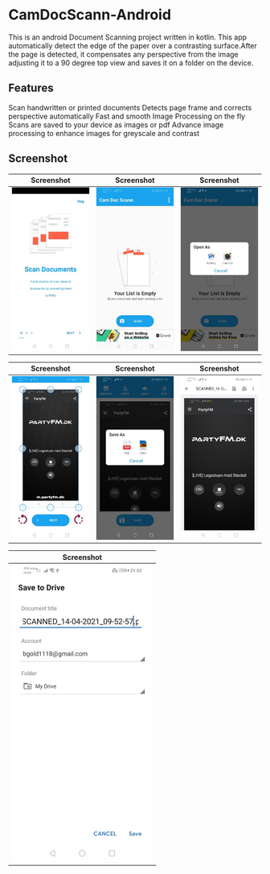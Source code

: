 # CamDocScann-Android

This is an android Document Scanning project written in kotlin.
This app automatically detect the edge of the paper over a contrasting surface.After the page is detected, it compensates any perspective from the image adjusting it to a 90 degree top view and saves it on a folder on the device.

## Features

Scan handwritten or printed documents
Detects page frame and corrects perspective automatically
Fast and smooth Image Processing on the fly
Scans are saved to your device as images or pdf
Advance image processing to enhance images for greyscale and contrast

## Screenshot

|                Screenshot               |                 Screenshot            |               Screenshot              |
|:---------------------------------------:|:-------------------------------------:|:-------------------------------------:|
| ![screenshot](screens/screen_1.jpg)   | ![screenshot](screens/screen_2.jpg)     | ![screenshot](screens/screen_3.jpg)   |

|                Screenshot               |                 Screenshot            |               Screenshot              |
|:---------------------------------------:|:-------------------------------------:|:-------------------------------------:|
| ![screenshot](screens/screen_4.jpg)   | ![screenshot](screens/screen_5.jpg)     | ![screenshot](screens/screen_6.jpg)   |

|                Screenshot               | 
|:---------------------------------------:|
| ![screenshot](screens/screen_7.jpg)   |  
